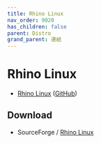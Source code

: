 ```yaml
---
title: Rhino Linux
nav_order: 9020
has_children: false
parent: Distro
grand_parent: 連結
---
```



# Rhino Linux

* [Rhino Linux](https://rhinolinux.org/) ([GitHub](https://github.com/rhino-linux))


## Download

* SourceForge / [Rhino Linux](https://sourceforge.net/projects/rhino-linux-builder/files/)
